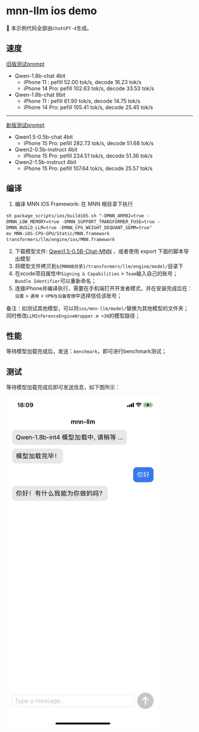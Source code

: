 # mnn-llm ios demo

🚀 本示例代码全部由`ChatGPT-4`生成。

## 速度

[旧版测试prompt](../resource/prompt.txt)
- Qwen-1.8b-chat 4bit
  - iPhone 11    : pefill  52.00 tok/s, decode 16.23 tok/s
  - iPhone 14 Pro: pefill 102.63 tok/s, decode 33.53 tok/s
- Qwen-1.8b-chat 8bit
  - iPhone 11    : pefill  61.90 tok/s, decode 14.75 tok/s
  - iPhone 14 Pro: pefill 105.41 tok/s, decode 25.45 tok/s

---

[新版测试prompt](../resource/bench.txt)
- Qwen1.5-0.5b-chat 4bit
  - iPhone 15 Pro: pefill 282.73 tok/s, decode 51.68 tok/s
- Qwen2-0.5b-instruct 4bit
  - iPhone 15 Pro: pefill 234.51 tok/s, decode 51.36 tok/s
- Qwen2-1.5b-instruct 4bit
  - iPhone 15 Pro: pefill 107.64 tok/s, decode 25.57 tok/s

## 编译
1. 编译 MNN iOS Framework: 在 MNN 根目录下执行
```
sh package_scripts/ios/buildiOS.sh "-DMNN_ARM82=true -DMNN_LOW_MEMORY=true -DMNN_SUPPORT_TRANSFORMER_FUSE=true -DMNN_BUILD_LLM=true -DMNN_CPU_WEIGHT_DEQUANT_GEMM=true"
mv MNN-iOS-CPU-GPU/Static/MNN.framework transformers/llm/engine/ios/MNN.framework
```
2. 下载模型文件: [Qwen1.5-0.5B-Chat-MNN](https://modelscope.cn/models/zhaode/Qwen1.5-0.5B-Chat-MNN/files) ，或者使用 export 下面的脚本导出模型
3. 将模型文件拷贝到`${MNN根目录}/transformers/llm/engine/model/`目录下
4. 在xcode项目属性中`Signing & Capabilities` > `Team`输入自己的账号；`Bundle Identifier`可以重新命名；
5. 连接iPhone并编译执行，需要在手机端打开开发者模式，并在安装完成后在：`设置` > `通用` > `VPN与设备管理`中选择信任该账号；

备注：如测试其他模型，可以将`ios/mnn-llm/model/`替换为其他模型的文件夹；同时修改`LLMInferenceEngineWrapper.m +38`的模型路径；

## 性能
等待模型加载完成后，发送：`benchmark`，即可进行benchmark测试；

## 测试
等待模型加载完成后即可发送信息，如下图所示：

![ios-app](./ios_app.jpg)
